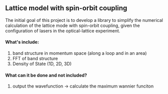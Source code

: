 ## Lattice model with spin-orbit coupling
The initial goal of this project is to develop a library to simplify the numerical calculation of the lattice mode with spin-orbit coupling, given the configuration of lasers in the optical-lattice experiment.

#### What's include:
1. band structure in momentum space (along a loop and in an area)
2. FFT of band structure
3. Density of State (1D, 2D, 3D)

#### What can it be done and not included?
1. output the wavefunction -> calculate the maximum wannier funciton



